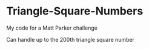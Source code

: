 # Triangle-Square-Numbers
My code for a Matt Parker challenge

Can handle up to the 200th triangle square number
